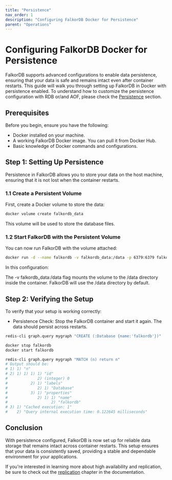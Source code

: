 ```yaml
---
title: "Persistence"
nav_order: 1
description: "Configuring FalkorDB Docker for Persistence"
parent: "Operations"
---
```


# Configuring FalkorDB Docker for Persistence

FalkorDB supports advanced configurations to enable data persistence, ensuring that your data is safe and remains intact even after container restarts. This guide will walk you through setting up FalkorDB in Docker with persistence enabled.
To understand how to customize the persistence configuration with RDB or/and AOF, please check the [Persistence](../management/persistence.md) section.

## Prerequisites

Before you begin, ensure you have the following:

* Docker installed on your machine.
* A working FalkorDB Docker image. You can pull it from Docker Hub.
* Basic knowledge of Docker commands and configurations.

## Step 1: Setting Up Persistence

Persistence in FalkorDB allows you to store your data on the host machine, ensuring that it is not lost when the container restarts.

### 1.1 Create a Persistent Volume

First, create a Docker volume to store the data:

```bash
docker volume create falkordb_data
```

This volume will be used to store the database files.

### 1.2 Start FalkorDB with the Persistent Volume

You can now run FalkorDB with the volume attached:

```bash
docker run -d --name falkordb -v falkordb_data:/data -p 6379:6379 falkordb/falkordb
```

In this configuration:

The -v falkordb_data:/data flag mounts the volume to the /data directory inside the container.
FalkorDB will use the /data directory by default.

## Step 2: Verifying the Setup

To verify that your setup is working correctly:

* Persistence Check: Stop the FalkorDB container and start it again. The data should persist across restarts.

```bash
redis-cli graph.query mygraph "CREATE (:Database {name:'falkordb'})"

docker stop falkordb
docker start falkordb

redis-cli graph.query mygraph "MATCH (n) return n"
# Output should be:
# 1) 1) "n"
# 2) 1) 1) 1) 1) "id"
#             2) (integer) 0
#          2) 1) "labels"
#             2) 1) "Database"
#          3) 1) "properties"
#             2) 1) 1) "name"
#                   2) "falkordb"
# 3) 1) "Cached execution: 1"
#    2) "Query internal execution time: 0.122645 milliseconds"
```

## Conclusion

With persistence configured, FalkorDB is now set up for reliable data storage that remains intact across container restarts. This setup ensures that your data is consistently saved, providing a stable and dependable environment for your applications. 

If you're interested in learning more about high availability and replication, be sure to check out the [replication](/operations/replication) chapter in the documentation.

